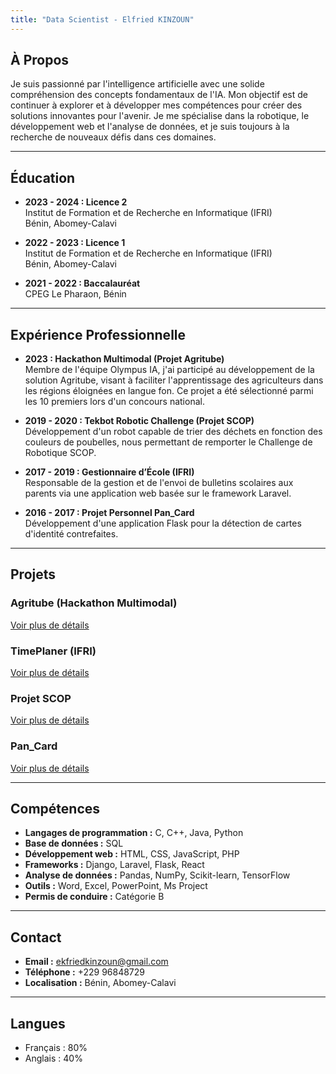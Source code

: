```yaml
---
title: "Data Scientist - Elfried KINZOUN"
---
```


## À Propos

Je suis passionné par l'intelligence artificielle avec une solide compréhension des concepts fondamentaux de l'IA. Mon objectif est de continuer à explorer et à développer mes compétences pour créer des solutions innovantes pour l'avenir. Je me spécialise dans la robotique, le développement web et l'analyse de données, et je suis toujours à la recherche de nouveaux défis dans ces domaines.

---

## Éducation

- **2023 - 2024 : Licence 2**  
  Institut de Formation et de Recherche en Informatique (IFRI)  
  Bénin, Abomey-Calavi

- **2022 - 2023 : Licence 1**  
  Institut de Formation et de Recherche en Informatique (IFRI)  
  Bénin, Abomey-Calavi

- **2021 - 2022 : Baccalauréat**  
  CPEG Le Pharaon, Bénin

---

## Expérience Professionnelle

- **2023 : Hackathon Multimodal (Projet Agritube)**  
  Membre de l'équipe Olympus IA, j'ai participé au développement de la solution Agritube, visant à faciliter l'apprentissage des agriculteurs dans les régions éloignées en langue fon. Ce projet a été sélectionné parmi les 10 premiers lors d'un concours national.

- **2019 - 2020 : Tekbot Robotic Challenge (Projet SCOP)**  
  Développement d'un robot capable de trier des déchets en fonction des couleurs de poubelles, nous permettant de remporter le Challenge de Robotique SCOP.

- **2017 - 2019 : Gestionnaire d’École (IFRI)**  
  Responsable de la gestion et de l'envoi de bulletins scolaires aux parents via une application web basée sur le framework Laravel.

- **2016 - 2017 : Projet Personnel Pan_Card**  
  Développement d'une application Flask pour la détection de cartes d'identité contrefaites.

---

## Projets

### Agritube (Hackathon Multimodal)
[Voir plus de détails](./projects/agritube/index.html)

### TimePlaner (IFRI)
[Voir plus de détails](./projects/timeplaner/index.html)

### Projet SCOP
[Voir plus de détails](./projects/scop/index.html)

### Pan_Card
[Voir plus de détails](./projects/pancard/index.html)

---

## Compétences

- **Langages de programmation :** C, C++, Java, Python
- **Base de données :** SQL
- **Développement web :** HTML, CSS, JavaScript, PHP
- **Frameworks :** Django, Laravel, Flask, React
- **Analyse de données :** Pandas, NumPy, Scikit-learn, TensorFlow
- **Outils :** Word, Excel, PowerPoint, Ms Project
- **Permis de conduire :** Catégorie B

---

## Contact

- **Email :** ekfriedkinzoun@gmail.com  
- **Téléphone :** +229 96848729  
- **Localisation :** Bénin, Abomey-Calavi

---

## Langues

- Français : 80%  
- Anglais : 40%